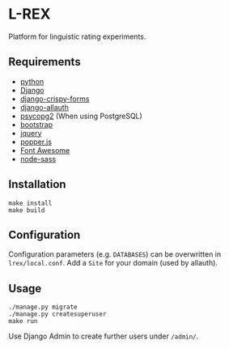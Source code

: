 # L-REX

Platform for linguistic rating experiments.

## Requirements

- [python](https://www.python.org/)
- [Django](https://www.djangoproject.com/)
- [django-crispy-forms](https://github.com/django-crispy-forms/django-crispy-forms)
- [django-allauth](https://github.com/pennersr/django-allauth)
- [psycopg2](http://initd.org/psycopg/) (When using PostgreSQL)
- [bootstrap](https://getbootstrap.com/)
- [jquery](https://jquery.com/)
- [popper.js](https://popper.js.org/)
- [Font Awesome](https://fontawesome.com/)
- [node-sass](https://github.com/sass/node-sass)


## Installation

```
make install
make build
```

## Configuration

Configuration parameters (e.g. `DATABASES`) can be overwritten in `lrex/local.conf`.
Add a `Site` for your domain (used by allauth).

## Usage

```
./manage.py migrate
./manage.py createsuperuser
make run
```

Use Django Admin to create further users under `/admin/`.
